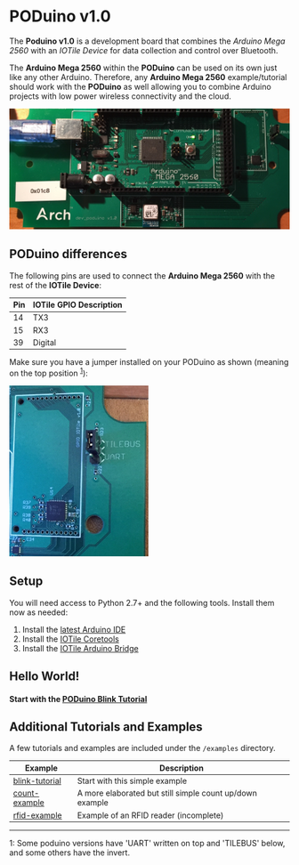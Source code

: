 # PODuino v1.0

The **Poduino v1.0** is a development board that combines the *Arduino Mega 2560*
with an *IOTile Device* for data collection and control over Bluetooth.

The **Arduino Mega 2560** within the **PODuino** can be used on its own just like any other Arduino.
Therefore, any **Arduino Mega 2560** example/tutorial should work with the **PODuino** as well allowing you 
to combine Arduino projects with low power wireless connectivity and the cloud.

![PODuino IOTile Device](/images/poduino.jpg)

## PODuino differences

The following pins are used to connect the **Arduino Mega 2560** with the rest of the **IOTile Device**:

| **Pin** | **IOTile GPIO Description** |
|---	|---	|
| 14 | TX3 |
| 15 | RX3 |
| 39 | Digital |

Make sure you have a jumper installed on your PODuino as shown (meaning on the top position <sup>[1](#footnote-1)</sup>):

<img src="/images/jumper.jpg" alt="PODuino Jumper Setup" width="250">

## Setup

You will need access to Python 2.7+ and the following tools. Install them now as needed:

1. Install the [latest Arduino IDE](https://www.arduino.cc/en/Main/Software)
2. Install the [IOTile Coretools](/docs/installation/iotile-coretools.md) 
3. Install the [IOTile Arduino Bridge](/docs/installation/iotile-arduino-bridge.md)

## Hello World!

#### Start with the [PODuino Blink Tutorial](/examples/blink-tutorial/README.md)

## Additional Tutorials and Examples

A few tutorials and examples are included under the `/examples` directory.

| **Example** | **Description** |
|---	|---	|
| [blink-tutorial](/examples/blink-tutorial/README.md) | Start with this simple example |
| [count-example](/examples/count-example/README.md) | A more elaborated but still simple count up/down example |
| [rfid-example](/examples/rfid-example/README.md) | Example of an RFID reader (incomplete) |


---

<span id="footnote-1">1: Some poduino versions have 'UART' written on top and 'TILEBUS' below, and some others have the
invert.</span>